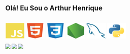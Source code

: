 ## Olá! Eu Sou o Arthur Henrique

<div style="display: inline_block"><br>
  <img align="center" alt="Arthur-Js" height="50" width="60" src="https://raw.githubusercontent.com/devicons/devicon/master/icons/javascript/javascript-plain.svg">
  <img align="center" alt="Arthur-HTML" height="50" width="60" src="https://raw.githubusercontent.com/devicons/devicon/master/icons/html5/html5-original.svg">
  <img align="center" alt="Arthur-CSS" height="50" width="60" src="https://raw.githubusercontent.com/devicons/devicon/master/icons/css3/css3-original.svg">
  <img align="center" alt="Arthur-Node" height="50" width="60" src="https://raw.githubusercontent.com/devicons/devicon/master/icons/nodejs/nodejs-original.svg">
  <img align="center" alt="Arthur-MySQL" height="50" width="60" src="https://raw.githubusercontent.com/devicons/devicon/master/icons/mysql/mysql-original.svg">
  <img align="center" alt="Arthur-Python" height="50" width="60" src="https://raw.githubusercontent.com/devicons/devicon/master/icons/python/python-original.svg">
</div>

<br>

<div> 
  <a href="https://instagram.com/arthurr_henriquee" target="_blank" style="text-decoration: none;">
    <img src="https://img.shields.io/badge/-Instagram-%23E4405F?style=for-the-badge&logo=instagram&logoColor=white">
  </a>
  <a href="mailto:acandido04@gmail.com" target="_blank" style="text-decoration: none;">
    <img src="https://img.shields.io/badge/-Gmail-%23333?style=for-the-badge&logo=gmail&logoColor=white">
  </a>
  <a href="https://www.linkedin.com/in/arthur-henrique-738073269" target="_blank" style="text-decoration: none;">
    <img src="https://img.shields.io/badge/-LinkedIn-%230077B5?style=for-the-badge&logo=linkedin&logoColor=white">
  </a>  
</div>
